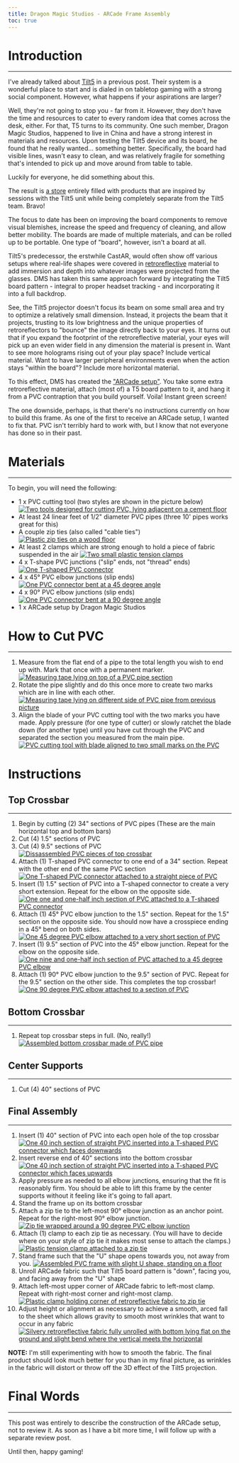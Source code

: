 ```yaml
---
title: Dragon Magic Studios - ARCade Frame Assembly
toc: true
---
```


# Introduction
___

<!-- excerpt-start -->
I've already talked about [Tilt5](https://www.tiltfive.com/) in a previous post. Their system is a wonderful place to start and is dialed in on tabletop gaming with a strong social component. However, what happens if your aspirations are larger?

Well, they're not going to stop you - far from it. However, they don't have the time and resources to cater to every random idea that comes across the desk, either. For that, T5 turns to its community. One such member, Dragon Magic Studios, happened to live in China and have a strong interest in materials and resources. Upon testing the Tilt5 device and its board, he found that he really wanted... something better. Specifically, the board had visible lines, wasn't easy to clean, and was relatively fragile for something that's intended to pick up and move around from table to table.
<!-- excerpt-end -->

Luckily for everyone, he did something about this.

The result is [a store](https://www.dragonmagicstudio.com/index.php/store) entirely filled with products that are inspired by sessions with the Tilt5 unit while being completely separate from the Tilt5 team. Bravo!

The focus to date has been on improving the board components to remove visual blemishes, increase the speed and frequency of cleaning, and allow better mobility. The boards are made of multiple materials, and can be rolled up to be portable. One type of "board", however, isn't a board at all.

Tilt5's predecessor, the erstwhile CastAR, would often show off various setups where real-life shapes were covered in [retroreflective](https://en.wikipedia.org/wiki/Retroreflector) material to add immersion and depth into whatever images were projected from the glasses. DMS has taken this same approach forward by integrating the Tilt5 board pattern - integral to proper headset tracking - and incorporating it into a full backdrop.

See, the Tilt5 projector doesn't focus its beam on some small area and try to optimize a relatively small dimension. Instead, it projects the beam that it projects, trusting to its low brightness and the unique properties of retroreflectors to "bounce" the image directly back to your eyes. It turns out that if you expand the footprint of the retroreflective material, your eyes will pick up an even wider field in any dimension the material is present in. Want to see more holograms rising out of your play space? Include vertical material. Want to have larger peripheral environments even when the action stays "within the board"? Include more horizontal material.

To this effect, DMS has created the ["ARCade setup"](https://www.dragonmagicstudio.com/index.php/store/product/arcade-setup-sheet-le-version). You take some extra retroreflective material, attach (most of) a T5 board pattern to it, and hang it from a PVC contraption that you build yourself. Voila! Instant green screen!

The one downside, perhaps, is that there's no instructions currently on how to build this frame. As one of the first to receive an ARCade setup, I wanted to fix that. PVC isn't terribly hard to work with, but I know that not everyone has done so in their past.

# Materials
___

To begin, you will need the following:
- 1 x PVC cutting tool (two styles are shown in the picture below)
[![Two tools designed for cutting PVC, lying adjacent on a cement floor](/public/img/2022-12-14/th/cut-pvc-cutter-tools.png#thumbnail "Two examples of PVC cutting tools")](/public/img/2022-12-14/cut-pvc-cutter-tools.png)
- At least 24 linear feet of 1/2" diameter PVC pipes (three 10' pipes works great for this)
- A couple zip ties (also called "cable ties")
[![Plastic zip ties on a wood floor](/public/img/2022-12-14/th/material-zip-ties.png#thumbnail "Plastic zip ties on a wood floor")](/public/img/2022-12-14/materal-zip-ties.png)
- At least 2 clamps which are strong enough to hold a piece of fabric suspended in the air
[![Two small plastic tension clamps](/public/img/2022-12-14/th/material-clamps.png#thumbnail "Two small plastic tension clamps")](/public/img/2022-12-14/material-clamps.png)
- 4 x T-shape PVC junctions ("slip" ends, not "thread" ends)
[![One T-shaped PVC connector](/public/img/2022-12-14/th/material-t-connector.png#thumbnail "One T-shaped PVC connector")](/public/img/2022-12-14/material-t-connector.png)
- 4 x 45° PVC elbow junctions (slip ends)
[![One PVC connector bent at a 45 degree angle](/public/img/2022-12-14/th/material-45-degree.png#thumbnail "One PVC connector bent at a 45 degree angle")](/public/img/2022-12-14/material-45-degree.png)
- 4 x 90° PVC elbow junctions (slip ends)
[![One PVC connector bent at a 90 degree angle](/public/img/2022-12-14/th/material-90-degree.png#thumbnail "One PVC connector bent at a 90 degree angle")](/public/img/2022-12-14/material-90-degree.png)
- 1 x ARCade setup by Dragon Magic Studios

# How to Cut PVC
___
1. Measure from the flat end of a pipe to the total length you wish to end up with. Mark that once with a permanent marker.
[![Measuring tape lying on top of a PVC pipe section](/public/img/2022-12-14/th/cut-pvc-first-mark.png#thumbnail "Measuring tape lying on top of a PVC pipe section")](/public/img/2022-12-14/cut-pvc-first-mark.png)
2. Rotate the pipe slightly and do this once more to create two marks which are in line with each other.
[![Measuring tape lying on different side of PVC pipe from previous picture](/public/img/2022-12-14/th/cut-pvc-second-mark.png#thumbnail "Measuring tape lying on different side of PVC pipe from previous picture")](/public/img/2022-12-14/cut-pvc-second-mark.png)
3. Align the blade of your PVC cutting tool with the two marks you have made. Apply pressure (for one type of cutter) or slowly ratchet the blade down (for another type) until you have cut through the PVC and separated the section you measured from the main pipe.
[![PVC cutting tool with blade aligned to two small marks on the PVC](/public/img/2022-12-14/th/cut-pvc-use-cutters.png#thumbnail "PVC cutting tool with blade aligned to two small marks on the PVC")](/public/img/2022-12-14/cut-pvc-use-cutters.png)

# Instructions

## Top Crossbar
___

1. Begin by cutting (2) 34" sections of PVC pipes (These are the main horizontal top and bottom bars)
2. Cut (4) 1.5" sections of PVC
3. Cut (4) 9.5" sections of PVC
[![Dissassembled PVC pieces of top crossbar](/public/img/2022-12-14/th/top-crossbar-all-pieces.png#thumbnail "Dissassembled PVC pieces of top crossbar")](/public/img/2022-12-14/top-crossbar-all-pieces.png)
4. Attach (1) T-shaped PVC connector to one end of a 34" section. Repeat with the other end of the same PVC section
[![One T-shaped PVC connector attached to a straight piece of PVC](/public/img/2022-12-14/th/top-crossbar-t-connector.png#thumbnail "One T-shaped PVC connector attached to a straight piece of PVC")](/public/img/2022-12-14/top-crossbar-t-connector.png)
5. Insert (1) 1.5" section of PVC into a T-shaped connector to create a very short extension. Repeat for the elbow on the opposite side.
[![One one and one-half inch section of PVC attached to a T-shaped PVC connector](/public/img/2022-12-14/th/top-crossbar-short-section.png#thumbnail "One one and one-half inch section of PVC attached to a T-shaped PVC connector")](/public/img/2022-12-14/top-crossbar-short-section.png)
6. Attach (1) 45° PVC elbow junction to the 1.5" section. Repeat for the 1.5" section on the opposite side. You should now have a crosspiece ending in a 45° bend on both sides.
[![One 45 degree PVC elbow attached to a very short section of PVC](/public/img/2022-12-14/th/top-crossbar-45-degree.png#thumbnail "One 45 degree PVC elbow attached to a very short section of PVC")](/public/img/2022-12-14/top-crossbar-45-degree.png)
7. Insert (1) 9.5" section of PVC into the 45° elbow junction. Repeat for the elbow on the opposite side.
[![One nine and one-half inch section of PVC attached to a 45 degree PVC elbow](/public/img/2022-12-14/th/top-crossbar-9-inch-straight.png#thumbnail "One nine and one-half inch section of PVC attached to a 45 degree PVC elbow")](/public/img/2022-12-14/top-crossbar-9-inch-straight.png)
8. Attach (1) 90° PVC elbow junction to the 9.5" section of PVC. Repeat for the 9.5" section on the other side. This completes the top crossbar!
[![One 90 degree PVC elbow attached to a section of PVC](/public/img/2022-12-14/th/top-crossbar-90-degree.png#thumbnail "One 90 degree PVC elbow attached to a section of PVC")](/public/img/2022-12-14/top-crossbar-90-degree.png)

## Bottom Crossbar
___
1. Repeat top crossbar steps in full. (No, really!)
[![Assembled bottom crossbar made of PVC pipe](/public/img/2022-12-14/th/bottom-crossbar-really.png#thumbnail "Assembled bottom crossbar made of PVC pipe")](/public/img/2022-12-14/bottom-crossbar-really.png)

## Center Supports
___
1. Cut (4) 40" sections of PVC

## Final Assembly
___
1. Insert (1) 40" section of PVC into each open hole of the top crossbar
[![One 40 inch section of straight PVC inserted into a T-shaped PVC connector which faces downwards](/public/img/2022-12-14/th/final-assembly-top-crossbar.png#thumbnail "One 40 inch section of straight PVC inserted into a T-shaped PVC connector which faces downwards")](/public/img/2022-12-14/final-assembly-top-crossbar.png)
1. Insert reverse end of 40" sections into the bottom crossbar
[![One 40 inch section of straight PVC inserted into a T-shaped PVC connector which faces upwards](/public/img/2022-12-14/th/final-assembly-bottom-crossbar.png#thumbnail "One 40 inch section of straight PVC inserted into a T-shaped PVC connector which faces upwards")](/public/img/2022-12-14/final-assembly-bottom-crossbar.png)
1. Apply pressure as needed to all elbow junctions, ensuring that the fit is reasonably firm. You should be able to lift this frame by the center supports without it feeling like it's going to fall apart.
1. Stand the frame up on its bottom crossbar
1. Attach a zip tie to the left-most 90° elbow junction as an anchor point. Repeat for the right-most 90° elbow junction.
[![Zip tie wrapped around a 90 degree PVC elbow junction](/public/img/2022-12-14/th/final-assembly-zip-tie-corner.png#thumbnail "Zip tie wrapped around a 90 degree PVC elbow junction")](/public/img/2022-12-14/final-assembly-zip-tie-corner.png)
1. Attach (1) clamp to each zip tie as necessary. (You will have to decide where on your style of zip tie it makes most sense to attach the clamps.)
[![Plastic tension clamp attached to a zip tie](/public/img/2022-12-14/th/final-assembly-clamp-zip-tie.png#thumbnail "Plastic tension clamp attached to a zip tie")](/public/img/2022-12-14/final-assembly-clamp-zip-tie.png)
1. Stand frame such that the "U" shape opens towards you, not away from you.
[![Assembled PVC frame with slight U shape, standing on a floor](/public/img/2022-12-14/th/final-assembly-frame-facing.png#thumbnail "Assembled PVC frame with slight U shape, standing on a floor")](/public/img/2022-12-14/final-assembly-frame-facing.png)
1. Unroll ARCade fabric such that Tilt5 board pattern is "down", facing you, and facing away from the "U" shape
1. Attach left-most upper corner of ARCade fabric to left-most clamp. Repeat with right-most corner and right-most clamp.
[![Plastic clamp holding corner of retroreflective fabric to zip tie](/public/img/2022-12-14/th/final-assembly-clamp-corner-fabric.png#thumbnail "Plastic clamp holding corner of retroreflective fabric to zip tie")](/public/img/2022-12-14/final-assembly-clamp-corner-fabric.png)
1. Adjust height or alignment as necessary to achieve a smooth, arced fall to the sheet which allows gravity to smooth most wrinkles that want to occur in any fabric
[![Silvery retroreflective fabric fully unrolled with bottom lying flat on the ground and slight bend where the vertical meets the horizontal](/public/img/2022-12-14/th/final-assembly-complete.png#thumbnail "Silvery retroreflective fabric fully unrolled with bottom lying flat on the ground and slight bend where the vertical meets the horizontal")](/public/img/2022-12-14/final-assembly-complete.png)

<strong>NOTE:</strong> I'm still experimenting with how to smooth the fabric. The final product should look much better for you than in my final picture, as wrinkles in the fabric will distort or throw off the 3D effect of the Tilt5 projection.

# Final Words
___

This post was entirely to describe the construction of the ARCade setup, not to review it. As soon as I have a bit more time, I will follow up with a separate review post.

Until then, happy gaming!
